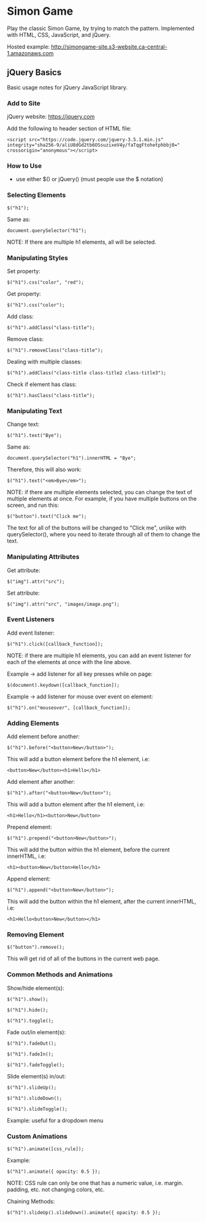 # Simon Game

Play the classic Simon Game, by trying to match the pattern. Implemented with HTML, CSS, JavaScript, and jQuery.

Hosted example: http://simongame-site.s3-website.ca-central-1.amazonaws.com

## jQuery Basics

Basic usage notes for jQuery JavaScript library.

### Add to Site

jQuery website: https://jquery.com

Add the following to header section of HTML file:

    <script src="https://code.jquery.com/jquery-3.5.1.min.js"   integrity="sha256-9/aliU8dGd2tb6OSsuzixeV4y/faTqgFtohetphbbj0="   crossorigin="anonymous"></script>

### How to Use

- use either $() or jQuery() (must people use the $ notation)

### Selecting Elements

    $("h1");

Same as:

    document.querySelector("h1");

NOTE: If there are multiple h1 elements, all will be selected.

### Manipulating Styles

Set property:

    $("h1").css("color", "red");

Get property:

    $("h1").css("color");

Add class:

    $("h1").addClass("class-title");

Remove class:

    $("h1").removeClass("class-title");

Dealing with multiple classes:

    $("h1").addClass("class-title class-title2 class-title3");

Check if element has class:

    $("h1").hasClass("class-title");

### Manipulating Text

Change text:

    $("h1").text("Bye");

Same as:

    document.querySelector("h1").innerHTML = "Bye";

Therefore, this will also work:

    $("h1").text("<em>Bye</em>");

NOTE: if there are multiple elements selected, you can change the text of multiple elements at once. For example, if you have multiple buttons on the screen, and run this:

    $("button").text("Click me");

The text for all of the buttons will be changed to "Click me", unlike with querySelector(), where you need to iterate through all of them to change the text.

### Manipulating Attributes

Get attribute:

    $("img").attr("src");

Set attribute:

    $("img").attr("src", "images/image.png");

### Event Listeners

Add event listener:

    $("h1").click([callback_function]);

NOTE: if there are multiple h1 elements, you can add an event listener for each of the elements at once with the line above.

Example -> add listener for all key presses while on page:

    $(document).keydown([callback_function]);

Example -> add listener for mouse over event on element:

    $("h1").on("mouseover", [callback_function]);

### Adding Elements

Add element before another:

    $("h1").before("<button>New</button>");

This will add a button element before the h1 element, i.e:

    <button>New</button><h1>Hello</h1>

Add element after another:

    $("h1").after("<button>New</button>");

This will add a button element after the h1 element, i.e:

    <h1>Hello</h1><button>New</button>

Prepend element:

    $("h1").prepend("<button>New</button>");

This will add the button within the h1 element, before the current innerHTML, i.e:

    <h1><button>New</button>Hello</h1>

Append element:

    $("h1").append("<button>New</button>");

This will add the button within the h1 element, after the current innerHTML, i.e:

    <h1>Hello<button>New</button></h1>

### Removing Element

    $("button").remove();

This will get rid of all of the buttons in the current web page.

### Common Methods and Animations

Show/hide element(s):

    $("h1").show();

    $("h1").hide();

    $("h1").toggle();

Fade out/in element(s):

    $("h1").fadeOut();

    $("h1").fadeIn();

    $("h1").fadeToggle();

Slide element(s) in/out:

    $("h1").slideUp();

    $("h1").slideDown();

    $("h1").slideToggle();

Example: useful for a dropdown menu

### Custom Animations

    $("h1").animate([css_rule]);

Example:

    $("h1").animate({ opacity: 0.5 });

NOTE: CSS rule can only be one that has a numeric value, i.e. margin. padding, etc. not changing colors, etc.

Chaining Methods:

    $("h1").slideUp().slideDown().animate({ opacity: 0.5 });
